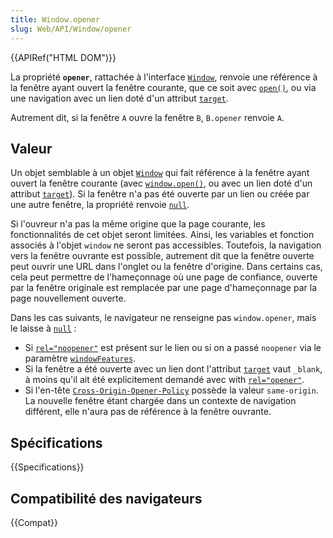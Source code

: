 ```yaml
---
title: Window.opener
slug: Web/API/Window/opener
---
```


{{APIRef("HTML DOM")}}

La propriété **`opener`**, rattachée à l'interface [`Window`](/fr/docs/Web/API/Window), renvoie une référence à la fenêtre ayant ouvert la fenêtre courante, que ce soit avec [`open()`](/fr/docs/Web/API/Window/open), ou via une navigation avec un lien doté d'un attribut [`target`](/fr/docs/Web/HTML/Reference/Elements/a#attr-target).

Autrement dit, si la fenêtre `A` ouvre la fenêtre `B`, `B.opener` renvoie `A`.

## Valeur

Un objet semblable à un objet [`Window`](/fr/docs/Web/API/Window) qui fait référence à la fenêtre ayant ouvert la fenêtre courante (avec [`window.open()`](/fr/docs/Web/API/Window/open), ou avec un lien doté d'un attribut [`target`](/fr/docs/Web/HTML/Reference/Elements/a#attr-target)). Si la fenêtre n'a pas été ouverte par un lien ou créée par une autre fenêtre, la propriété renvoie [`null`](/fr/docs/Web/JavaScript/Reference/Operators/null).

Si l'ouvreur n'a pas la même origine que la page courante, les fonctionnalités de cet objet seront limitées. Ainsi, les variables et fonction associés à l'objet `window` ne seront pas accessibles. Toutefois, la navigation vers la fenêtre ouvrante est possible, autrement dit que la fenêtre ouverte peut ouvrir une URL dans l'onglet ou la fenêtre d'origine. Dans certains cas, cela peut permettre de l'hameçonnage où une page de confiance, ouverte par la fenêtre originale est remplacée par une page d'hameçonnage par la page nouvellement ouverte.

Dans les cas suivants, le navigateur ne renseigne pas `window.opener`, mais le laisse à [`null`](/fr/docs/Web/JavaScript/Reference/Operators/null)&nbsp;:

- Si [`rel="noopener"`](/fr/docs/Web/HTML/Reference/Elements/a#attr-rel) est présent sur le lien ou si on a passé `noopener` via le paramètre [`windowFeatures`](/fr/docs/Web/API/Window/open).
- Si la fenêtre a été ouverte avec un lien dont l'attribut [`target`](/fr/docs/Web/HTML/Reference/Elements/a#attr-target) vaut `_blank`, à moins qu'il ait été explicitement demandé avec with [`rel="opener"`](/fr/docs/Web/HTML/Reference/Elements/a#attr-rel).
- Si l'en-tête [`Cross-Origin-Opener-Policy`](/fr/docs/Web/HTTP/Headers/Cross-Origin-Opener-Policy) possède la valeur `same-origin`. La nouvelle fenêtre étant chargée dans un contexte de navigation différent, elle n'aura pas de référence à la fenêtre ouvrante.

## Spécifications

{{Specifications}}

## Compatibilité des navigateurs

{{Compat}}
